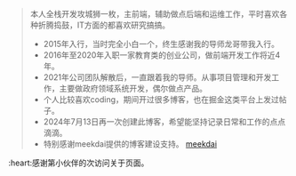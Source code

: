 > 本人全栈开发攻城狮一枚，主前端，辅助做点后端和运维工作，平时喜欢各种折腾捣鼓，IT方面的都喜欢研究搞搞。
> 
> * 2015年入行，当时完全小白一个，终生感谢我的导师龙哥带我入行。
> * 2016年至2020年入职一家教育类的创业公司，做前端开发工作将近4年。
> * 2021年公司团队解散后，一直跟着我的导师。从事项目管理和开发工作，主要做政府领域系统开发，偶尔做点产品。
> * 个人比较喜欢coding，期间开过很多博客，也在掘金这类平台上发过帖子。
> * 2024年7月13日再一次创建此博客，希望能坚持记录日常和工作的点点滴滴。
> * 特别感谢meekdai提供的博客建设支持。 [meekdai](https://blog.meekdai.com/)
<span id="busuanzi">
:heart:感谢第<span></span>小伙伴的<span></span>次访问关于页面。
</span>

<!-- ##{"script":"<script>document.getElementById('user-content-busuanzi').id='busuanzi_container_site_uv';busuanzi=document.getElementById('busuanzi_container_site_uv');busuanzi.style.display='none';busuanzi.childNodes[1].id='busuanzi_value_site_uv';busuanzi.childNodes[3].id='busuanzi_value_site_pv';</script><script async src='//busuanzi.ibruce.info/busuanzi/2.3/busuanzi.pure.mini.js'></script>","style":"<style>#busuanzi_value_site_uv{color:red}#busuanzi_value_site_pv{color:red}</style>"}## -->
